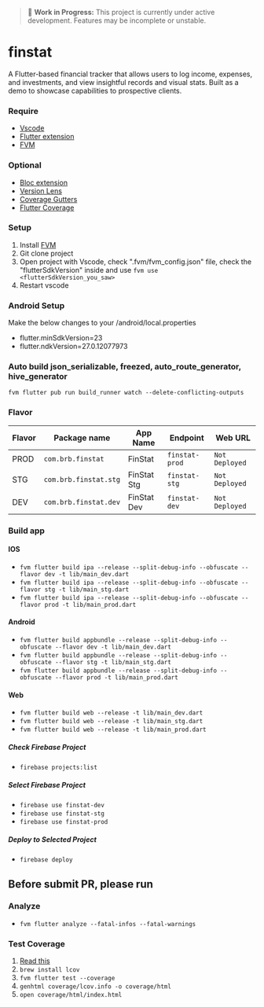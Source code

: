> 🚧 **Work in Progress:** This project is currently under active development. Features may be incomplete or unstable.

# finstat

A Flutter-based financial tracker that allows users to log income, expenses, and investments, and view insightful records and visual stats. Built as a demo to showcase capabilities to prospective clients.

### Require

- [Vscode](https://code.visualstudio.com/)
- [Flutter extension](https://marketplace.visualstudio.com/items?itemName=Dart-Code.flutter)
- [FVM](https://fvm.app/docs/getting_started/installation)

### Optional

- [Bloc extension](https://marketplace.visualstudio.com/items?itemName=FelixAngelov.bloc)
- [Version Lens](https://marketplace.visualstudio.com/items?itemName=pflannery.vscode-versionlens)
- [Coverage Gutters](https://marketplace.visualstudio.com/items?itemName=ryanluker.vscode-coverage-gutters)
- [Flutter Coverage](https://marketplace.visualstudio.com/items?itemName=Flutterando.flutter-coverage)

### Setup

1. Install [FVM](https://fvm.app/docs/getting_started/installation)
2. Git clone project
3. Open project with Vscode, check ".fvm/fvm_config.json" file, check the "flutterSdkVersion" inside and use `fvm use <flutterSdkVersion_you_saw>`
4. Restart vscode

### Android Setup

Make the below changes to your /android/local.properties

- flutter.minSdkVersion=23
- flutter.ndkVersion=27.0.12077973

### Auto build json_serializable, freezed, auto_route_generator, hive_generator

`fvm flutter pub run build_runner watch --delete-conflicting-outputs`

### Flavor

| Flavor | Package name                  | App Name        | Endpoint                                                        | Web URL                                    |
| ------ | ----------------------------- | --------------- | --------------------------------------------------------------- | ------------------------------------------ |
| PROD   | `com.brb.finstat`      | FinStat      | `finstat-prod` | `Not Deployed` |
| STG    | `com.brb.finstat.stg`  | FinStat Stg  | `finstat-stg`  | `Not Deployed` |
| DEV    | `com.brb.finstat.dev`  | FinStat Dev  | `finstat-dev`  | `Not Deployed` |

### Build app

#### IOS

- `fvm flutter build ipa --release --split-debug-info --obfuscate --flavor dev -t lib/main_dev.dart`
- `fvm flutter build ipa --release --split-debug-info --obfuscate --flavor stg -t lib/main_stg.dart`
- `fvm flutter build ipa --release --split-debug-info --obfuscate --flavor prod -t lib/main_prod.dart`

#### Android

- `fvm flutter build appbundle --release --split-debug-info --obfuscate --flavor dev -t lib/main_dev.dart`
- `fvm flutter build appbundle --release --split-debug-info --obfuscate --flavor stg -t lib/main_stg.dart`
- `fvm flutter build appbundle --release --split-debug-info --obfuscate --flavor prod -t lib/main_prod.dart`

#### Web

- `fvm flutter build web --release -t lib/main_dev.dart`
- `fvm flutter build web --release -t lib/main_stg.dart`
- `fvm flutter build web --release -t lib/main_prod.dart`

##### Check Firebase Project

- `firebase projects:list`

##### Select Firebase Project

- `firebase use finstat-dev`
- `firebase use finstat-stg`
- `firebase use finstat-prod`

##### Deploy to Selected Project

- `firebase deploy`

## Before submit PR, please run

### Analyze

- `fvm flutter analyze --fatal-infos --fatal-warnings`

### Test Coverage

1. [Read this](https://codewithandrea.com/articles/flutter-test-coverage/)
2. `brew install lcov`
3. `fvm flutter test --coverage`
4. `genhtml coverage/lcov.info -o coverage/html`
5. `open coverage/html/index.html`